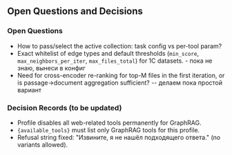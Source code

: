 ## Open Questions and Decisions

### Open Questions
- How to pass/select the active collection: task config vs per-tool param?
- Exact whitelist of edge types and default thresholds (`min_score`, `max_neighbors_per_iter`, `max_files_total`) for 1C datasets. - пока не знаю, вынеси в конфиг
- Need for cross-encoder re-ranking for top-M files in the first iteration, or is passage→document aggregation sufficient? -- делаем пока простой вариант

### Decision Records (to be updated)
- Profile disables all web-related tools permanently for GraphRAG.
- `{available_tools}` must list only GraphRAG tools for this profile.
- Refusal string fixed: "Извините, я не нашёл подходящего ответа." (no variants allowed).


